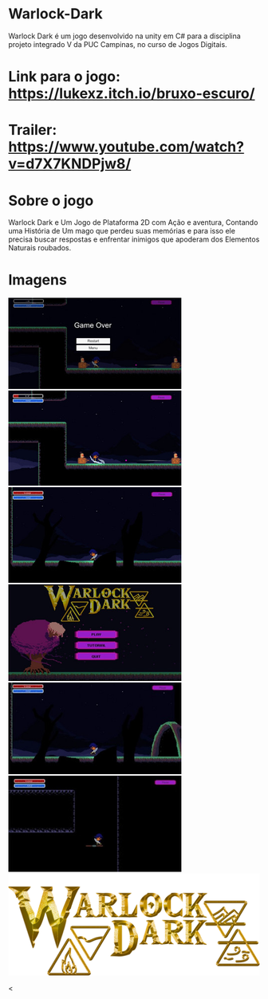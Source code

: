 # Warlock-Dark
 Warlock Dark é um jogo desenvolvido na unity em C# para a disciplina projeto integrado V da PUC Campinas, no curso de Jogos Digitais.

# Link para o jogo:  https://lukexz.itch.io/bruxo-escuro/

# Trailer: https://www.youtube.com/watch?v=d7X7KNDPjw8/

# Sobre o jogo
 Warlock Dark e Um Jogo de Plataforma 2D com Ação e aventura, Contando uma História de Um mago que perdeu suas memórias e para isso ele precisa buscar respostas e enfrentar inimigos que apoderam dos Elementos Naturais roubados.

# Imagens

<img src="/PROJETO5/7ZsqQA.jpeg" alt="img_1"/>
<img src="/PROJETO5/8_+_k6.jpeg" alt="img_1"/>
<img src="/PROJETO5/DSIiND.jpeg" alt="img_1"/>
<img src="/PROJETO5/d3G1zn (1).jpeg" alt="img_1"/>
<img src="/PROJETO5/dMaUZ2.jpeg" alt="img_1"/>
<img src="/PROJETO5/dRC55O.jpeg" alt="img_1"/>
<img src="/PROJETO5/logo.png" alt="img_6"/>

<
